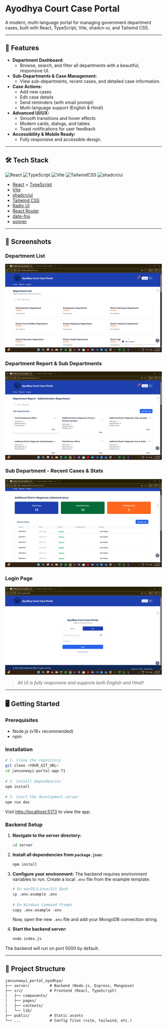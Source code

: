 # Ayodhya Court Case Portal

A modern, multi-language portal for managing government department cases, built with React, TypeScript, Vite, shadcn-ui, and Tailwind CSS.

---

## 🚀 Features

- **Department Dashboard:**
  - Browse, search, and filter all departments with a beautiful, responsive UI.
- **Sub-Departments & Case Management:**
  - View sub-departments, recent cases, and detailed case information.
- **Case Actions:**
  - Add new cases
  - Edit case details
  - Send reminders (with email prompt)
  - Multi-language support (English & Hindi)
- **Advanced UI/UX:**
  - Smooth transitions and hover effects
  - Modern cards, dialogs, and tables
  - Toast notifications for user feedback
- **Accessibility & Mobile Ready:**
  - Fully responsive and accessible design.

---

## 🛠️ Tech Stack

![React](https://img.shields.io/badge/React-20232A?style=for-the-badge&logo=react&logoColor=61DAFB)
![TypeScript](https://img.shields.io/badge/TypeScript-007ACC?style=for-the-badge&logo=typescript&logoColor=white)
![Vite](https://img.shields.io/badge/Vite-646CFF?style=for-the-badge&logo=vite&logoColor=FFD62E)
![TailwindCSS](https://img.shields.io/badge/TailwindCSS-06B6D4?style=for-the-badge&logo=tailwindcss&logoColor=white)
![shadcn/ui](https://img.shields.io/badge/shadcn--ui-111827?style=for-the-badge)

- [React](https://react.dev/) + [TypeScript](https://www.typescriptlang.org/)
- [Vite](https://vitejs.dev/)
- [shadcn/ui](https://ui.shadcn.com/)
- [Tailwind CSS](https://tailwindcss.com/)
- [Radix UI](https://www.radix-ui.com/)
- [React Router](https://reactrouter.com/)
- [date-fns](https://date-fns.org/)
- [sonner](https://sonner.emilkowal.ski/)

---

## 📸 Screenshots

### Department List
![Department List](./screenshots/department-list.png)

### Department Report & Sub Departments
![Department Report](./screenshots/department-report.png)

### Sub Department - Recent Cases & Stats
![Sub Department Cases](./screenshots/subdepartment-cases.png)

### Login Page
![Login Page](./screenshots/login-page.png)

> _All UI is fully responsive and supports both English and Hindi!_

---

## 🖥️ Getting Started

### Prerequisites
- Node.js (v18+ recommended)
- npm

### Installation

```sh
# 1. Clone the repository
git clone <YOUR_GIT_URL>
cd jansunwayi-portal-app-71

# 2. Install dependencies
npm install

# 3. Start the development server
npm run dev
```

Visit [http://localhost:5173](http://localhost:5173) to view the app.

### Backend Setup

1. **Navigate to the server directory:**
   ```sh
   cd server
   ```
2. **Install all dependencies from `package.json`:**
   ```sh
   npm install
   ```
3. **Configure your environment:**
   The backend requires environment variables to run. Create a local `.env` file from the example template:
   ```sh
   # On macOS/Linux/Git Bash
   cp .env.example .env

   # On Windows Command Prompt
   copy .env.example .env
   ```
   Now, open the new `.env` file and add your MongoDB connection string.

4. **Start the backend server:**
   ```sh
   node index.js
   ```

The backend will run on port 5000 by default.

---

## 📂 Project Structure

```
jansunwayi_portal_ayodhya/
├── server/         # Backend (Node.js, Express, Mongoose)
├── src/            # Frontend (React, TypeScript)
│   ├── components/
│   ├── pages/
│   ├── contexts/
│   └── lib/
├── public/         # Static assets
└── ...             # Config files (vite, tailwind, etc.)
